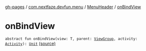 [gh-pages](../../index.md) / [com.nextfaze.devfun.menu](../index.md) / [MenuHeader](index.md) / [onBindView](.)

# onBindView

`abstract fun onBindView(view: T, parent: `[`ViewGroup`](https://developer.android.com/reference/android/view/ViewGroup.html)`, activity: `[`Activity`](https://developer.android.com/reference/android/app/Activity.html)`): `[`Unit`](https://kotlinlang.org/api/latest/jvm/stdlib/kotlin/-unit/index.html) [(source)](https://github.com/NextFaze/dev-fun/tree/master/devfun-menu/src/main/java/com/nextfaze/devfun/menu/DeveloperMenu.kt#L79)
